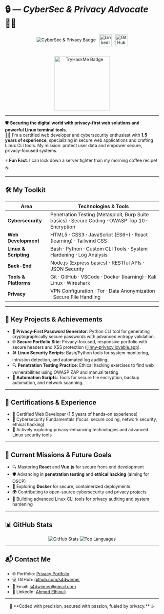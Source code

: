# 🔒 — *CyberSec & Privacy Advocate* 🕵️‍♂️

<div align="center" style="margin-bottom: 16px;">
  <img src="https://img.shields.io/badge/-CyberSec_&_Privacy-0A0A0A?logo=shield&logoColor=00FF00&style=for-the-badge" alt="CyberSec & Privacy Badge" style="margin-right:8px;"/>
  <a href="https://www.linkedin.com/in/ahmed-elhiouli-961a8718a/" target="_blank">
    <img src="https://cdn.jsdelivr.net/gh/devicons/devicon/icons/linkedin/linkedin-original.svg" alt="LinkedIn" width="40" height="40" style="vertical-align:middle;margin-right:8px;">
  </a>
  <a href="https://github.com/s4dwinner" target="_blank">
    <img src="https://cdn.jsdelivr.net/gh/devicons/devicon/icons/github/github-original.svg" alt="GitHub" width="40" height="40" style="vertical-align:middle;">
  </a>
</div>

<div align="center" style="margin-top: 24px;">
  <a href="https://tryhackme.com/p/winned4s" target="_blank">
    <img src="https://tryhackme-badges.s3.amazonaws.com/winned4s.png" alt="TryHackMe Badge" width="180" style="margin-top:8px;"/>
  </a>
</div>

---

🛡️ **Securing the digital world with privacy-first web solutions and powerful Linux terminal tools.**  
👨‍💻 I'm a certified web developer and cybersecurity enthusiast with **1.5 years of experience**, specializing in secure web applications and crafting Linux CLI tools. My mission: protect user data and empower secure, privacy-focused systems.

⚡ **Fun Fact**: I can lock down a server tighter than my morning coffee recipe! ☕

---

## 🛠️ My Toolkit

| Area              | Technologies & Tools                                                                 |
|-------------------|-------------------------------------------------------------------------------------|
| **Cybersecurity** | Penetration Testing (Metasploit, Burp Suite basics) · Secure Coding · OWASP Top 10 · Encryption |
| **Web Development** | HTML5 · CSS3 · JavaScript (ES6+) · React (learning) · Tailwind CSS                |
| **Linux & Scripting** | Bash · Python · Custom CLI Tools · System Hardening · Log Analysis              |
| **Back-End**      | Node.js (Express basics) · RESTful APIs · JSON Security                             |
| **Tools & Platforms** | Git · GitHub · VSCode · Docker (learning) · Kali Linux · Wireshark             |
| **Privacy**       | VPN Configuration · Tor · Data Anonymization · Secure File Handling                 |

---

## 🚀 Key Projects & Achievements

- 🔐 **Privacy-First Password Generator**: Python CLI tool for generating cryptographically secure passwords with advanced entropy validation.
- 🌐 **Secure Portfolio Site**: Privacy-focused, responsive portfolio with secure headers and XSS protection ([ljinny-privacy.lovable.app](https://ahmed-the-web-wizard.lovable.app)).
- 🛠️ **Linux Security Scripts**: Bash/Python tools for system monitoring, intrusion detection, and automated log auditing.
- 🔍 **Penetration Testing Practice**: Ethical hacking exercises to find web vulnerabilities using OWASP ZAP and manual testing.
- 📜 **Automation Scripts**: Tools for secure file encryption, backup automation, and network scanning.

---

## 🏅 Certifications & Experience

- 🥇 Certified Web Developer (1.5 years of hands-on experience)
- 📜 Cybersecurity Fundamentals (focus: secure coding, network security, ethical hacking)
- 🧠 Actively exploring privacy-enhancing technologies and advanced Linux security tools

---

## 🎯 Current Missions & Future Goals

- 🔍 Mastering **React** and **Vue.js** for secure front-end development
- 🛡️ Advancing in **penetration testing** and **ethical hacking** (aiming for OSCP)
- 🐳 Exploring **Docker** for secure, containerized deployments
- 🌍 Contributing to open-source cybersecurity and privacy projects
- 🔐 Building advanced Linux CLI tools for privacy auditing and system hardening

---

## 📊 GitHub Stats

<div align="center">
  <img src="https://github-readme-stats.vercel.app/api?username=s4dwinner&show_icons=true&theme=dark" alt="GitHub Stats">
  <img src="https://github-readme-stats.vercel.app/api/top-langs/?username=s4dwinner&layout=compact&theme=dark" alt="Top Languages">
</div>

---

## 📬 Contact Me

- 🌐 Portfolio: [Privacy Portfolio](https://ahmed-the-web-wizard.lovable.app)
- 💻 GitHub: [github.com/s4dwinner](https://github.com/s4dwinner)
- 📧 Email: [s4dwinner@gmail.com](mailto:s4dwinner@gmail.com)
- 🔗 LinkedIn: [Ahmed Elhiouli](https://www.linkedin.com/in/ahmed-elhiouli-961a8718a/)

---

<div align="center">
  🔑 **Coded with precision, secured with passion, fueled by privacy.** ☕
</div>
